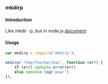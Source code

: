 ### mkdirp

#### Introduction

Like mkdir -p, but in node.js.[document](https://www.npmjs.com/package/mkdirp)

#### Usage

```js
var mkdirp = require('mkdirp');
    
mkdirp('/tmp/foo/bar/baz', function (err) {
    if (err) console.error(err)
    else console.log('pow!')
});
```